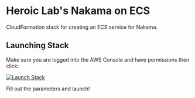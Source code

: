 # Heroic Lab's Nakama on ECS

CloudFormation stack for creating an ECS service for Nakama.

## Launching Stack

Make sure you are logged into the AWS Console and have permissions then click:

[![Launch Stack](https://cdn.rawgit.com/buildkite/cloudformation-launch-stack-button-svg/master/launch-stack.svg)](https://console.aws.amazon.com/cloudformation/home?region=us-east-1#/stacks/create/template?stackName=BillingAlerts&templateURL=https://sumu-stacks.s3.amazonaws.com/nakama/production/cloudformation/nakama/top.yaml)

Fill out the parameters and launch!
